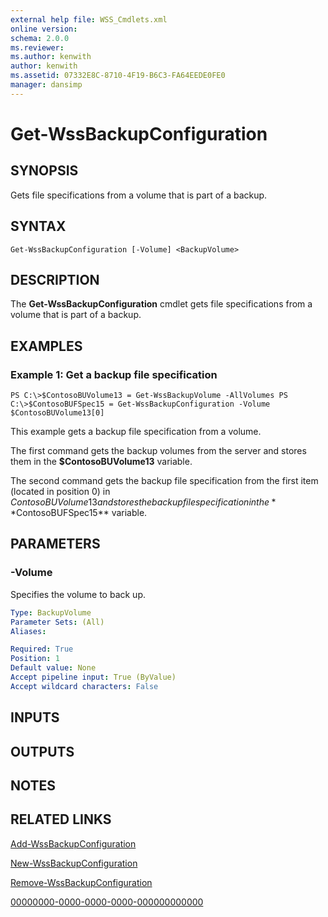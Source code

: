 ```yaml
---
external help file: WSS_Cmdlets.xml
online version: 
schema: 2.0.0
ms.reviewer:
ms.author: kenwith
author: kenwith
ms.assetid: 07332E8C-8710-4F19-B6C3-FA64EEDE0FE0
manager: dansimp
---
```


# Get-WssBackupConfiguration

## SYNOPSIS
Gets file specifications from a volume that is part of a backup.

## SYNTAX

```
Get-WssBackupConfiguration [-Volume] <BackupVolume>
```

## DESCRIPTION
The **Get-WssBackupConfiguration** cmdlet gets file specifications from a volume that is part of a backup.

## EXAMPLES

### Example 1: Get a backup file specification
```
PS C:\>$ContosoBUVolume13 = Get-WssBackupVolume -AllVolumes PS C:\>$ContosoBUFSpec15 = Get-WssBackupConfiguration -Volume $ContosoBUVolume13[0]
```

This example gets a backup file specification from a volume.

The first command gets the backup volumes from the server and stores them in the **$ContosoBUVolume13** variable.

The second command gets the backup file specification from the first item (located in position 0) in $ContosoBUVolume13 and stores the backup file specification in the **$ContosoBUFSpec15** variable.

## PARAMETERS

### -Volume
Specifies the volume to back up.

```yaml
Type: BackupVolume
Parameter Sets: (All)
Aliases: 

Required: True
Position: 1
Default value: None
Accept pipeline input: True (ByValue)
Accept wildcard characters: False
```

## INPUTS

## OUTPUTS

## NOTES

## RELATED LINKS

[Add-WssBackupConfiguration](./Add-WssBackupConfiguration.md)

[New-WssBackupConfiguration](./New-WssBackupConfiguration.md)

[Remove-WssBackupConfiguration](./Remove-WssBackupConfiguration.md)

[00000000-0000-0000-0000-000000000000](00000000-0000-0000-0000-000000000000)
